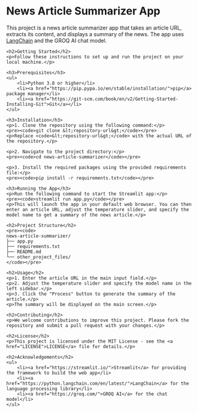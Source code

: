 <!DOCTYPE html>
<html lang="en">
<head>
    <meta charset="UTF-8">
    <meta name="viewport" content="width=device-width, initial-scale=1.0">
    <title>News Article Summarizer App README</title>
</head>
<body>
    <h1>News Article Summarizer App</h1>
    <p>This project is a news article summarizer app that takes an article URL, extracts its content, and displays a summary of the news. The app uses <a href="https://python.langchain.com/en/latest/">LangChain</a> and the GROQ AI chat model.</p>

    <h2>Getting Started</h2>
    <p>Follow these instructions to set up and run the project on your local machine.</p>

    <h3>Prerequisites</h3>
    <ul>
        <li>Python 3.8 or higher</li>
        <li><a href="https://pip.pypa.io/en/stable/installation/">pip</a> package manager</li>
        <li><a href="https://git-scm.com/book/en/v2/Getting-Started-Installing-Git">Git</a></li>
    </ul>

    <h3>Installation</h3>
    <p>1. Clone the repository using the following command:</p>
    <pre><code>git clone &lt;repository-url&gt;</code></pre>
    <p>Replace <code>&lt;repository-url&gt;</code> with the actual URL of the repository.</p>

    <p>2. Navigate to the project directory:</p>
    <pre><code>cd news-article-summarizer</code></pre>

    <p>3. Install the required packages using the provided requirements file:</p>
    <pre><code>pip install -r requirements.txt</code></pre>

    <h3>Running the App</h3>
    <p>Run the following command to start the Streamlit app:</p>
    <pre><code>streamlit run app.py</code></pre>
    <p>This will launch the app in your default web browser. You can then enter an article URL, adjust the temperature slider, and specify the model name to get a summary of the news article.</p>

    <h2>Project Structure</h2>
    <pre><code>
    news-article-summarizer/
    ├── app.py
    ├── requirements.txt
    ├── README.md
    └── other_project_files/
    </code></pre>

    <h2>Usage</h2>
    <p>1. Enter the article URL in the main input field.</p>
    <p>2. Adjust the temperature slider and specify the model name in the left sidebar.</p>
    <p>3. Click the "Process" button to generate the summary of the article.</p>
    <p>The summary will be displayed on the main screen.</p>

    <h2>Contributing</h2>
    <p>We welcome contributions to improve this project. Please fork the repository and submit a pull request with your changes.</p>

    <h2>License</h2>
    <p>This project is licensed under the MIT License - see the <a href="LICENSE">LICENSE</a> file for details.</p>

    <h2>Acknowledgements</h2>
    <ul>
        <li><a href="https://streamlit.io/">Streamlit</a> for providing the framework to build the web app</li>
        <li><a href="https://python.langchain.com/en/latest/">LangChain</a> for the language processing library</li>
        <li><a href="https://groq.com/">GROQ AI</a> for the chat model</li>
    </ul>
</body>
</html>
